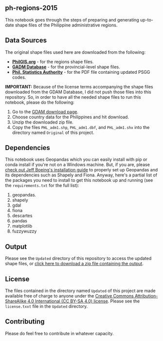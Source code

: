 ## ph-regions-2015
This notebook goes through the steps of preparing and generating up-to-date shape files of the Philippine administrative regions.

## Data Sources
The original shape files used here are downloaded from the following:

* [**PhilGIS.org**](http://philgis.org/) - for the regions shape files.
* [**GADM Database**](http://www.gadm.org/download) - for the provincial-level shape files.
* [**Phil. Statistics Authority**](http://www.nscb.gov.ph/activestats/psgc/SUMWEBPROV-JUNE2016-CODED-HUC-FINAL.pdf) - for the PDF file containing updated PSGG codes.

**IMPORTANT:** Because of the license terms accompanying the shape files downloaded from the GDAM Database, I did not push those files into this repository. So, in order to have all the needed shape files to run this notebook, please do the following:

1. Go to the [GDAM download page](http://www.gadm.org/download).
2. Choose country data for the Philippines and hit download.
3. Unzip the downloaded zip file.
4. Copy the files `PHL_adm1.shp`, `PHL_adm1.dbf`, and `PHL_adm1.shx` into the directory named `Original` of this project.

## Dependencies
This notebook uses Geopandas which you can easily install with pip or conda install if you're not on a Windows machine. But, if you are, please [check out Jeff Boeing's installation guide](http://geoffboeing.com/2014/09/using-geopandas-windows/) to properly set up Geopandas and its dependencies such as Shapely and Fiona. Anyway, here's a partial list of the packages you need to install to get this notebook up and running (see the `requirements.txt` for the full list):

1. geopandas.
2. shapely
3. gdal
4. fiona
5. descartes
6. pandas
7. matplotlib
8. fuzzywuzzy

## Output
Please see the `Updated` directory of this repository to access the updated shape files, or [click here to download a zip file containing the output](https://drive.google.com/open?id=0Bz3ja0Q9BLsPZEpwdmZWckRCazQ).

## License
The files contained in the directory named `Updated` of this project are made available free of charge to anyone under the [Creative Commons Attribution-ShareAlike 4.0 International (CC BY-SA 4.0) license](https://creativecommons.org/licenses/by-sa/4.0/legalcode). Please see the `license.txxt` file in the `Updated` directory.

## Contributing
Please do feel free to contribute in whatever capacity.